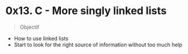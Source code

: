 0x13. C - More singly linked lists
==================================

> Objectif 

* How to use linked lists
* Start to look for the right source of information without too much help
